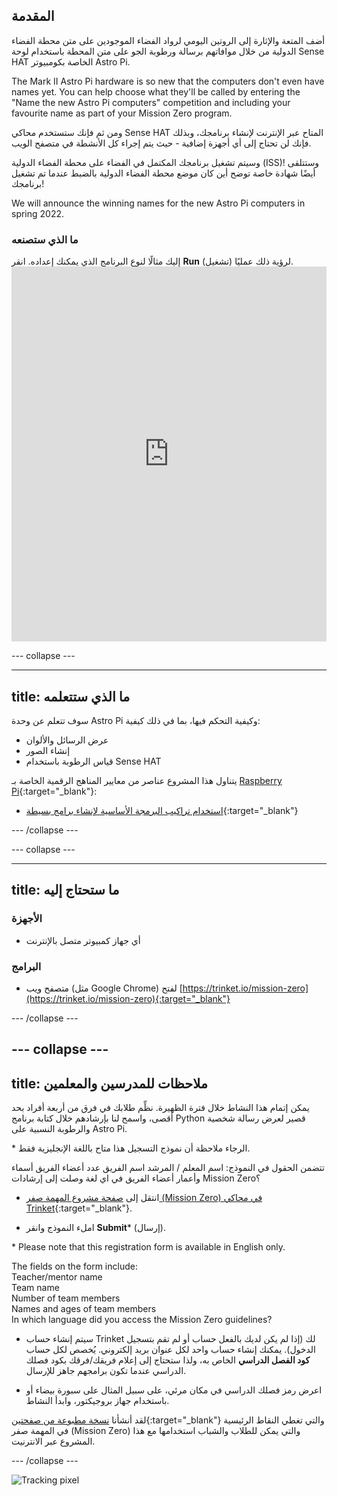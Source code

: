 ## المقدمة

أضف المتعة والإثارة إلى الروتين اليومي لرواد الفضاء الموجودين على متن محطة الفضاء الدولية من خلال موافاتهم برسالة ورطوبة الجو على متن المحطة باستخدام لوحة Sense HAT الخاصة بكومبيوتر Astro Pi.

The Mark II Astro Pi hardware is so new that the computers don't even have names yet. You can help choose what they'll be called by entering the "Name the new Astro Pi computers" competition and including your favourite name as part of your Mission Zero program.

ومن ثم فإنك ستستخدم محاكي Sense HAT المتاح عبر الإنترنت لإنشاء برنامجك، وبذلك فإنك لن تحتاج إلى أي أجهزة إضافية - حيث يتم إجراء كل الأنشطة في متصفح الويب.

وسيتم تشغيل برنامجك المكتمل في الفضاء على محطة الفضاء الدولية (ISS)! وستتلقى أيضًا شهادة خاصة توضح أين كان موضع محطة الفضاء الدولية بالضبط عندما تم تشغيل برنامجك!

We will announce the winning names for the new Astro Pi computers in spring 2022.


### ما الذي ستصنعه

إليك مثالًا لنوع البرنامج الذي يمكنك إعداده. انقر **Run** (تشغيل) لرؤية ذلك عمليًا. <iframe src="https://trinket.io/embed/python/b92d76c0f3?outputOnly=true&runOption=run&start=result" width="100%" height="600" frameborder="0" marginwidth="0" marginheight="0" allowfullscreen mark="crwd-mark"></iframe>

--- collapse ---



---
title: ما الذي ستتعلمه
---

سوف تتعلم عن وحدة Astro Pi وكيفية التحكم فيها، بما في ذلك كيفية:
+ عرض الرسائل والألوان
+ إنشاء الصور
+ قياس الرطوبة باستخدام Sense HAT

يتناول هذا المشروع عناصر من معايير المناهج الرقمية الخاصة بـ [Raspberry Pi](http://rpf.io/curriculum){:target="_blank"}:

+ [استخدام تراكيب البرمجة الأساسية لإنشاء برامج بسيطة](https://curriculum.raspberrypi.org/programming/creator/){:target="_blank"}

--- /collapse ---

--- collapse ---

---
title: ما ستحتاج إليه
---

### الأجهزة

+ أي جهاز كمبيوتر متصل بالإنترنت

### البرامج

+ متصفح ويب (مثل Google Chrome) لفتح [https://trinket.io/mission-zero](https://trinket.io/mission-zero){:target="_blank"}

--- /collapse ---

--- collapse ---
---
title: ملاحظات للمدرسين والمعلمين
---


يمكن إتمام هذا النشاط خلال فترة الظهيرة. نظِّم طلابك في فرق من أربعة أفراد بحد أقصى، واسمح لنا بإرشادهم خلال كتابة برنامج Python قصير لعرض رسالة شخصية والرطوبة النسبية على Astro Pi.

\* الرجاء ملاحظة أن نموذج التسجيل هذا متاح باللغة الإنجليزية فقط.

تتضمن الحقول في النموذج: اسم المعلم / المرشد اسم الفريق عدد أعضاء الفريق أسماء وأعمار أعضاء الفريق في اي لغة وصلت إلى إرشادات Mission Zero؟

+ انتقل إلى [صفحة مشروع المهمة صفر (Mission Zero) في محاكي Trinket](https://trinket.io/mission-zero/register){:target="_blank"}.

+ املء النموذج وانقر **Submit**\* (إرسال).

\* Please note that this registration form is available in English only.

The fields on the form include:  
Teacher/mentor name   
Team name  
Number of team members  
Names and ages of team members  
In which language did you access the Mission Zero guidelines?

+ سيتم إنشاء حساب Trinket لك (إذا لم يكن لديك بالفعل حساب أو لم تقم بتسجيل الدخول). يمكنك إنشاء حساب واحد لكل عنوان بريد إلكتروني. يُخصص لكل حساب **كود الفصل الدراسي** الخاص به، ولذا ستحتاج إلى إعلام فريقك/فرقك بكود فصلك الدراسي عندما تكون برامجهم جاهز للإرسال.

+ اعرض رمز فصلك الدراسي في مكان مرئي، على سبيل المثال على سبورة بيضاء أو باستخدام جهاز بروجيكتور، وابدأ النشاط.

 لقد أنشأنا [نسخة مطبوعة من صفحتين](https://astro-pi.org/astro_pi_mission_zero_project_print_out_v10_print/){:target="_blank"} والتي تغطي النقاط الرئيسية في المهمة صفر (Mission Zero) والتي يمكن للطلاب والشباب استخدامها مع هذا المشروع عبر الانترنيت.

--- /collapse ---

![Tracking pixel](https://code.org/api/hour/begin_raspberrypi_astropi.png)
